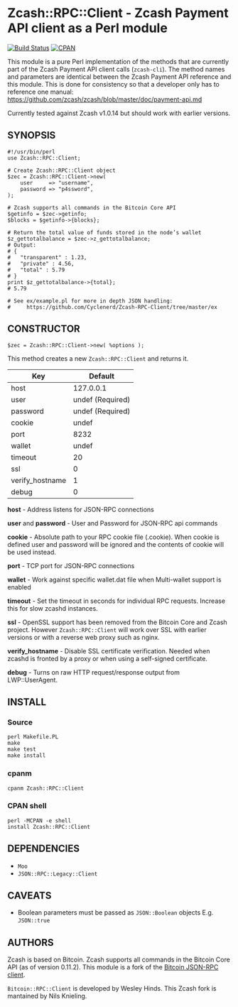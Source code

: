 # Zcash::RPC::Client -  Zcash Payment API client as a Perl module

[![Build Status](https://travis-ci.org/Cyclenerd/Zcash-RPC-Client.svg?branch=master)](https://travis-ci.org/Cyclenerd/Zcash-RPC-Client)
[![CPAN](https://badge.fury.io/pl/Zcash-RPC-Client.svg)](https://metacpan.org/pod/Zcash::RPC::Client)

This module is a pure Perl implementation of the methods that are currently part of the Zcash Payment API client calls (`zcash-cli`).
The method names and parameters are identical between the Zcash Payment API reference and this module.
This is done for consistency so that a developer only has to reference one manual:
https://github.com/zcash/zcash/blob/master/doc/payment-api.md

Currently tested against Zcash v1.0.14 but should work with earlier versions.

## SYNOPSIS

```
#!/usr/bin/perl
use Zcash::RPC::Client;

# Create Zcash::RPC::Client object
$zec = Zcash::RPC::Client->new(
	user     => "username",
	password => "p4ssword",
);

# Zcash supports all commands in the Bitcoin Core API
$getinfo = $zec->getinfo;
$blocks = $getinfo->{blocks};

# Return the total value of funds stored in the node’s wallet
$z_gettotalbalance = $zec->z_gettotalbalance;
# Output:
# {
#   "transparent" : 1.23,
#   "private" : 4.56,
#   "total" : 5.79
# }
print $z_gettotalbalance->{total};
# 5.79

# See ex/example.pl for more in depth JSON handling:
#     https://github.com/Cyclenerd/Zcash-RPC-Client/tree/master/ex
```

## CONSTRUCTOR

```
$zec = Zcash::RPC::Client->new( %options );
```

This method creates a new `Zcash::RPC::Client` and returns it.

| Key             | Default          |
|-----------------|------------------|
| host            | 127.0.0.1        |
| user            | undef (Required) |
| password        | undef (Required) |
| cookie          | undef            |
| port            | 8232             |
| wallet          | undef            |
| timeout         | 20               |
| ssl             | 0                |
| verify_hostname | 1                |
| debug           | 0                |

**host** - Address listens for JSON-RPC connections

**user** and **password** - User and Password for JSON-RPC api commands

**cookie** - Absolute path to your RPC cookie file (.cookie). When cookie is defined user and password will be ignored and the contents of cookie will be used instead.

**port** - TCP port for JSON-RPC connections

**wallet** - Work against specific wallet.dat file when Multi-wallet support is
enabled

**timeout** - Set the timeout in seconds for individual RPC requests. Increase this for slow zcashd instances.

**ssl** - OpenSSL support has been removed from the Bitcoin Core and Zcash project. 
However `Zcash::RPC::Client` will work over SSL with earlier versions or with a reverse web proxy such as nginx.

**verify_hostname** - Disable SSL certificate verification. Needed when zcashd is fronted by a proxy or when using a self-signed certificate.

**debug** - Turns on raw HTTP request/response output from LWP::UserAgent.

## INSTALL

### Source

```
perl Makefile.PL
make
make test
make install
```

### cpanm

```
cpanm Zcash::RPC::Client
```

### CPAN shell

```
perl -MCPAN -e shell
install Zcash::RPC::Client
```

## DEPENDENCIES

* `Moo`
* `JSON::RPC::Legacy::Client`

## CAVEATS

* Boolean parameters must be passed as `JSON::Boolean` objects E.g. `JSON::true`

## AUTHORS

Zcash is based on Bitcoin. Zcash supports all commands in the Bitcoin Core API (as of version 0.11.2). This module is a fork of the [Bitcoin JSON-RPC client](https://github.com/whindsx/Bitcoin-RPC-Client).

`Bitcoin::RPC::Client` is developed by Wesley Hinds. This Zcash fork is mantained by Nils Knieling.